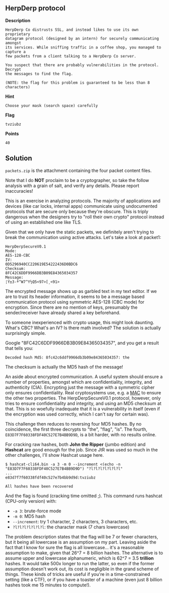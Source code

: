 ## HerpDerp protocol

__Description__

```
HerpDerp Co distrusts SSL, and instead likes to use its own proprietary
datagram protocol (designed by an intern) for securely communicating amongst
its services. While sniffing traffic in a coffee shop, you managed to capture a
few packets from a client talking to a HerpDerp Co server.

You suspect that there are probably vulnerabilities in the protocol. Decrypt
the messages to find the flag.

(NOTE: the flag for this problem is guaranteed to be less than 8 characters)
```

__Hint__

```
Choose your mask (search space) carefully
```

__Flag__

```
tvziubz
```

__Points__

```
40
```

## Solution

`packets.zip` is the attachment containing the four packet content files.

Note that I do __NOT__ proclaim to be a cryptographer, so take the follow
analysis with a grain of salt, and verify any details. Please report
inaccuracies!

This is an exercise in analyzing protocols. The majority of applications and
devices (like car locks, internal apps) communicate using undocumented
protocols that are secure only because they're obscure. This is triply
dangerous when the designers try to "roll their own crypto" protocol instead of
using an established one like TLS.

Given that we only have the static packets, we definitely aren't trying to
break the communication using active attacks. Let's take a look at packet1:

```
HerpDerpSecureV0.1
Mode:
AES-128-CBC
IV:
0D5296940CC220619E54222436D0BDC6
Checksum:
8FC42C6DDF9966DB3B09E84365034357
Message:
¦Ý±3-ª^W7^Y½Q5<97>[¸<91>
```

The encrypted message shows up as garbled text in my text editor. If we are to
trust its header information, it seems to be a message based communication
protocol using symmetric AES-128 (CBC mode) for encryption. Since there are no
mention of keys, presumably the sender/receiver have already shared a key
beforehand.

To someone inexperienced with crypto usage, this might look daunting. What's
CBC? What's an IV? Is there math involved? The solution is actually
surprisingly simple.

Google "8FC42C6DDF9966DB3B09E84365034357", and you get a result that tells you:

```
Decoded hash Md5: 8fc42c6ddf9966db3b09e84365034357: the
```

The checksum is actually the MD5 hash of the message!

An aside about encrypted communication. A useful system should ensure a number
of properties, amongst which are confidentiality, integrity, and authenticity
(CIA). Encrypting just the message with a symmetric cipher only ensures
confidentiality. Real cryptosystems use, e.g. a
[MAC](https://en.wikipedia.org/wiki/Message_authentication_code) to ensure the
other two properties. The HerpDerpSecureV0.1 protocol, however, only tries to
ensure confidentiality and integrity, and using an MD5 checksum at that. This
is so woefully inadequate that it is a vulnerability in itself (even if the
encryption was used correctly, which I can't say for certain was).

This challenge then reduces to reversing four MD5 hashes. By no coincidence,
the first three decrypts to "the", "flag", "is". The fourth,
`E83D7F7F60338FDF40C527E7B4BB9D9D`, is a bit harder, with no results online.

For cracking raw hashes, both __John the Ripper__ (jumbo edition) and
__Hashcat__ are good enough for the job. Since JtR was used so much in the
other challenges, I'll show Hashcat usage here.

```
$ hashcat-cli64.bin -a 3 -m 0 --increment <(echo -n "E83D7F7F60338FDF40C527E7B4BB9D9D") "?l?l?l?l?l?l?l"
...
e83d7f7f60338fdf40c527e7b4bb9d9d:tvziubz     
                                             
All hashes have been recovered
```

And the flag is found (cracking time omitted ;). This command runs hashcat
(CPU-only version) with:

* `-a 3`: brute-force mode
* `-m 0`: MD5 hash
* `--increment`: try 1 character, 2 characters, 3 characters, etc.
* `?l?l?l?l?l?l?l`: the character mask (7 chars lowercase)

The problem description states that the flag will be 7 or fewer characters, but
it being all lowercase is an assumption on my part. Leaving aside the fact that
I know for sure the flag is all lowercase... it's a reasonable assumption to
make, given that 26^7 = 8 billion hashes. The alternative is to assume upper
and lowercase alphanumeric, which is 62^7 = 3.5 __trillion__ hashes. It would
take 500x longer to run the latter, so even if the former assumption doesn't
work out, its cost is negligible in the grand scheme of things. These kinds of
tricks are useful if you're in a time-constrained setting (like a CTF), or if
you have a toaster of a machine (even just 8 billion hashes took me 15
minutes to compute!).
